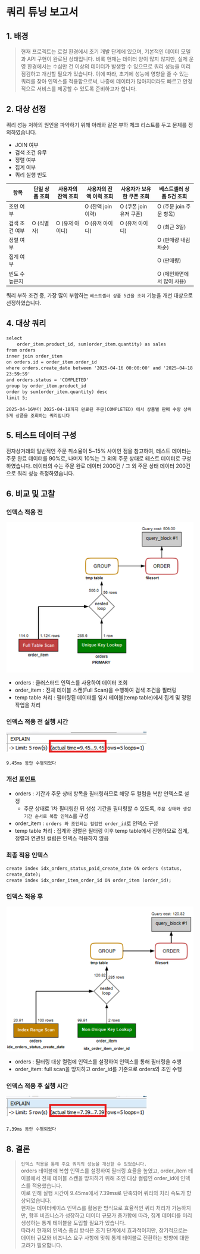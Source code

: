 # 쿼리 튜닝 보고서

## 1. 배경

> 현재 프로젝트는 로컬 환경에서 초기 개발 단계에 있으며, 기본적인 데이터 모델과 API 구현이 완료된 상태입니다.
> 비록 현재는 데이터 양이 많지 않지만, 실제 운영 환경에서는 수십만 건 이상의 데이터가 발생할 수 있으므로 쿼리 성능을 미리 점검하고 개선할 필요가 있습니다.
> 이에 따라, 초기에 성능에 영향을 줄 수 있는 쿼리를 찾아 인덱스를 적용함으로써, 나중에 데이터가 많아지더라도 빠르고 안정적으로 서비스를 제공할 수 있도록 준비하고자 합니다.

## 2. 대상 선정 
쿼리 성능 저하의 원인을 파악하기 위해 아래와 같은 부하 체크 리스트를 두고 문제를 정의하였습니다.
- JOIN 여부
- 검색 조건 유무
- 정렬 여부
- 집계 여부
- 쿼리 실행 빈도

| 항목       | 단일 상품 조회 | 사용자의 잔액 조회 | 사용자의 잔액 이력 조회  | 사용자가 보유한 쿠폰 조회    | 베스트셀러 상품 5건 조회    |
|----------|----------|------------|----------------|-------------------|-------------------|
| 조인 여부    |          |            | O (잔액 join 이력) | O (쿠폰 join 유저 쿠폰) | O (주문 join 주문 항목) |
| 검색 조건 여부 | O (식별자)  | O (유저 아이디) | O (유저 아이디)     | O (유저 아이디)        | O (최근 3일)         |
| 정렬 여부    |          |            |                |                   | O (판매량 내림차순)      |
| 집계 여부    |          |            |                |                   | O (판매량)           |
| 빈도 수 높은지 |          |            |                |                   | O (메인화면에서 많이 사용)  |
쿼리 부하 조건 중, 가장 많이 부합하는 `베스트셀러 상품 5건을 조회` 기능을 개선 대상으로 선정하였습니다.

## 4. 대상 쿼리
```mysql
select 
	order_item.product_id, sum(order_item.quantity) as sales
from orders
inner join order_item 
on orders.id = order_item.order_id
where orders.create_date between '2025-04-16 00:00:00' and '2025-04-18 23:59:59'
and orders.status = 'COMPLETED'
group by order_item.product_id
order by sum(order_item.quantity) desc
limit 5;
```
`2025-04-16부터 2025-04-18까지 완료된 주문(COMPLETED) 에서 상품별 판매 수량 상위 5개 상품을 조회하는 쿼리입니다`

## 5. 테스트 데이터 구성
전자상거래의 일반적인 주문 취소율이 5~15% 사이인 점을 참고하여, 테스트 데이터는 주문 완료 데이터를 90%로, 나머지 10%는 그 외의 주문 상태로 테스트 데이터로 구성하였습니다.
데이터의 수는 주문 완료 데이터 2000건 / 그 외 주문 상태 데이터 200건으로 쿼리 성능 측정하였습니다.

## 6. 비교 및 고찰
### 인덱스 적용 전
![처음실행계획.png](/docs/image/처음실행계획.png)
- orders : 클러스터드 인덱스를 사용하여 데이터 조회
- order_item : 전체 테이블 스캔(Full Scan)을 수행하여 검색 조건을 필터링
- temp table 처리 : 필터링된 데이터를 임시 테이블(temp table)에서 집계 및 정렬 작업을 처리

### 인덱스 적용 전 실행 시간
![인덱스적용전실행시간.png](/docs/image/인덱스적용전실행시간.png)

`9.45ms 동안 수행되었다`

### 개선 포인트
- orders : 기간과 주문 상태 항목을 필터링하므로 해당 두 컬럼을 복합 인덱스로 설정
  - 주문 상태로 1차 필터링한 뒤 생성 기간을 필터링할 수 있도록, `주문 상태와 생성 기간 순서로 복합 인덱스`를 구성
- order_item : `orders 와 조인되는 컬럼인 order_id`로 인덱스 구성
- temp table 처리 : 집계와 정렬은 필터링 이후 temp table에서 진행하므로 집계, 정렬과 연관된 컬럼은 인덱스 적용하지 않음 

### 최종 적용 인덱스
```mysql
create index idx_orders_status_paid_create_date ON orders (status, create_date);
create index idx_order_item_order_id ON order_item (order_id);
```

### 인덱스 적용 후

![인덱스적용실행계획.png](/docs/image/인덱스적용실행계획.png)
- orders : 필터링 대상 컬럼에 인덱스를 설정하여 인덱스를 통해 필터링을 수행
- order_item: full scan을 방지하고 order_id를 기준으로 orders와 조인 수행

### 인덱스 적용 후 실행 시간
![인덱스적용실행시간.png](/docs/image/인덱스적용실행시간.png)

`7.39ms 동안 수행되었다`

## 8. 결론
> `인덱스 적용을 통해 주요 쿼리의 성능을 개선할 수 있었습니다.`<br>
> orders 테이블에 복합 인덱스를 설정하여 필터링 효율을 높였고, order_item 테이블에서 전체 테이블 스캔을 방지하기 위해 조인 대상 컬럼인 order_id에 인덱스를 적용했습니다.<br>
> 이로 인해 실행 시간이 9.45ms에서 7.39ms로 단축되어 쿼리의 처리 속도가 향상되었습니다.<br>
> 현재는 데이터베이스 인덱스를 활용한 방식으로 효율적인 쿼리 처리가 가능하지만, 향후 비즈니스가 성장하고 데이터 규모가 증가함에 따라, 집계 데이터를 미리 생성하는 통계 테이블을 도입할 필요가 있습니다.<br> 
> 따라서 현재의 인덱스 중심 방식은 초기 단계에서 효과적이지만, 장기적으로는 데이터 규모와 비즈니스 요구 사항에 맞춰 통계 테이블로 전환하는 방향에 대한 고려가 필요합니다.
